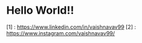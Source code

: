 <h1 class="lg"> Hello World!!</h1>

[1] : https://www.linkedin.com/in/vaishnavav99
[2] : https://www.instagram.com/vaishnavav99/
